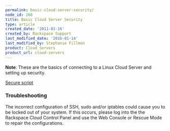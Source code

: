```yaml
---
permalink: basic-cloud-server-security/
node_id: 268
title: Basic Cloud Server Security
type: article
created_date: '2011-03-16'
created_by: Rackspace Support
last_modified_date: '2016-01-14'
last_modified_by: Stephanie Fillmon
product: Cloud Servers
product_url: cloud-servers
---
```


**Note**: These are the basics of connecting to a Linux Cloud Server and
setting up security.

[Secure script](blob.rackspace-how-to/_includes/cloud-servers/basic-cloud-server-security/secure.sh) 

### Troubleshooting

The incorrect configuration of SSH, sudo and/or iptables could cause you
to be locked out of your system. If this occurs, please log into the
the Rackspace Cloud Control Panel and use the Web Console or Rescue Mode
to repair the configurations.
